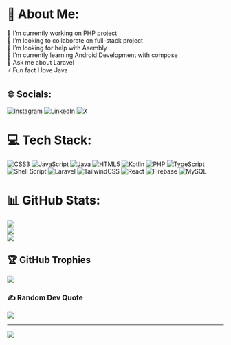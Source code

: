 # 💫 About Me:
🔭 I’m currently working on PHP project<br>👯 I’m looking to collaborate on full-stack project<br>🤝 I’m looking for help with Asembly<br>🌱 I’m currently learning Android Development with compose<br>💬 Ask me about Laravel<br>⚡ Fun fact I love Java


## 🌐 Socials:
[![Instagram](https://img.shields.io/badge/Instagram-%23E4405F.svg?logo=Instagram&logoColor=white)](https://instagram.com/chabbeh_aymen) [![LinkedIn](https://img.shields.io/badge/LinkedIn-%230077B5.svg?logo=linkedin&logoColor=white)](https://linkedin.com/in/chabbeh-aymen) [![X](https://img.shields.io/badge/X-black.svg?logo=X&logoColor=white)](https://x.com/chebbehaymen) 

# 💻 Tech Stack:
![CSS3](https://img.shields.io/badge/css3-%231572B6.svg?style=for-the-badge&logo=css3&logoColor=white) ![JavaScript](https://img.shields.io/badge/javascript-%23323330.svg?style=for-the-badge&logo=javascript&logoColor=%23F7DF1E) ![Java](https://img.shields.io/badge/java-%23ED8B00.svg?style=for-the-badge&logo=openjdk&logoColor=white) ![HTML5](https://img.shields.io/badge/html5-%23E34F26.svg?style=for-the-badge&logo=html5&logoColor=white) ![Kotlin](https://img.shields.io/badge/kotlin-%237F52FF.svg?style=for-the-badge&logo=kotlin&logoColor=white) ![PHP](https://img.shields.io/badge/php-%23777BB4.svg?style=for-the-badge&logo=php&logoColor=white) ![TypeScript](https://img.shields.io/badge/typescript-%23007ACC.svg?style=for-the-badge&logo=typescript&logoColor=white) ![Shell Script](https://img.shields.io/badge/shell_script-%23121011.svg?style=for-the-badge&logo=gnu-bash&logoColor=white) ![Laravel](https://img.shields.io/badge/laravel-%23FF2D20.svg?style=for-the-badge&logo=laravel&logoColor=white) ![TailwindCSS](https://img.shields.io/badge/tailwindcss-%2338B2AC.svg?style=for-the-badge&logo=tailwind-css&logoColor=white) ![React](https://img.shields.io/badge/react-%2320232a.svg?style=for-the-badge&logo=react&logoColor=%2361DAFB) ![Firebase](https://img.shields.io/badge/firebase-a08021?style=for-the-badge&logo=firebase&logoColor=ffcd34) ![MySQL](https://img.shields.io/badge/mysql-4479A1.svg?style=for-the-badge&logo=mysql&logoColor=white)
# 📊 GitHub Stats:
![](https://github-readme-stats.vercel.app/api?username=ChabbehAymen&theme=onedark&hide_border=false&include_all_commits=true&count_private=true)<br/>
![](https://github-readme-streak-stats.herokuapp.com/?user=ChabbehAymen&theme=onedark&hide_border=false)<br/>
![](https://github-readme-stats.vercel.app/api/top-langs/?username=ChabbehAymen&theme=onedark&hide_border=false&include_all_commits=true&count_private=true&layout=compact)

## 🏆 GitHub Trophies
![](https://github-profile-trophy.vercel.app/?username=ChabbehAymen&theme=radical&no-frame=false&no-bg=true&margin-w=4)

### ✍️ Random Dev Quote
![](https://quotes-github-readme.vercel.app/api?type=horizontal&theme=gruvbox)

---
[![](https://visitcount.itsvg.in/api?id=ChabbehAymen&icon=8&color=0)](https://visitcount.itsvg.in)

<!-- Proudly created with GPRM ( https://gprm.itsvg.in ) -->
